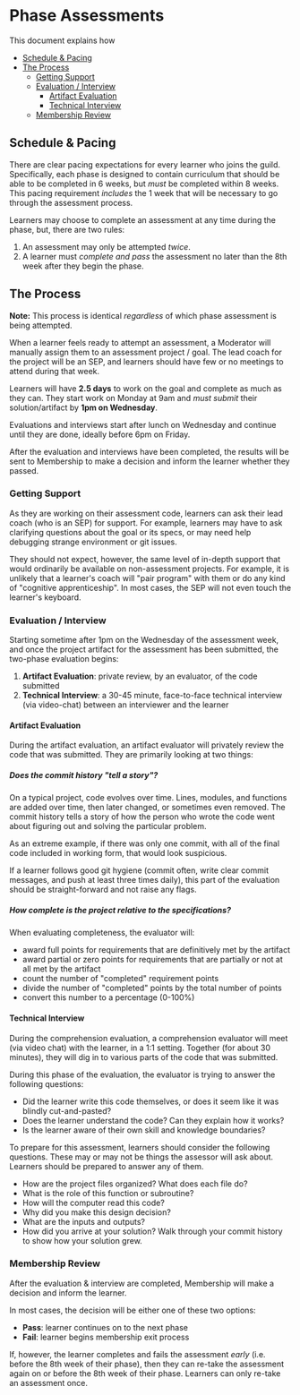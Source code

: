 # Phase Assessments

This document explains how

<!-- TOC depthFrom:2 depthTo:4 withLinks:1 updateOnSave:1 orderedList:0 -->

- [Schedule & Pacing](#schedule-pacing)
- [The Process](#the-process)
	- [Getting Support](#getting-support)
	- [Evaluation / Interview](#evaluation-interview)
		- [Artifact Evaluation](#artifact-evaluation)
		- [Technical Interview](#technical-interview)
	- [Membership Review](#membership-review)

<!-- /TOC -->

## Schedule & Pacing

There are clear pacing expectations for every learner who joins the guild. Specifically, each phase is designed to contain curriculum that should be able to be completed in 6 weeks, but *must* be completed within 8 weeks. This pacing requirement *includes* the 1 week that will be necessary to go through the assessment process.

Learners may choose to complete an assessment at any time during the phase, but, there are two rules:

1. An assessment may only be attempted *twice*.
2. A learner must *complete and pass* the assessment no later than the 8th week after they begin the phase.

## The Process

**Note:** This process is identical *regardless* of which phase assessment is being attempted.

When a learner feels ready to attempt an assessment, a Moderator will manually assign them to an assessment project / goal. The lead coach for the project will be an SEP, and learners should have few or no meetings to attend during that week.

Learners will have **2.5 days** to work on the goal and complete as much as they can. They start work on Monday at 9am and _must submit_ their solution/artifact by **1pm on Wednesday**.

Evaluations and interviews start after lunch on Wednesday and continue until they are done, ideally before 6pm on Friday.

After the evaluation and interviews have been completed, the results will be sent to Membership to make a decision and inform the learner whether they passed.

### Getting Support

As they are working on their assessment code, learners can ask their lead coach (who is an SEP) for support. For example, learners may have to ask clarifying questions about the goal or its specs, or may need help debugging strange environment or git issues.

They should not expect, however, the same level of in-depth support that would ordinarily be available on non-assessment projects. For example, it is unlikely that a learner's coach will "pair program" with them or do any kind of "cognitive apprenticeship". In most cases, the SEP will not even touch the learner's keyboard.

### Evaluation / Interview

Starting sometime after 1pm on the Wednesday of the assessment week, and once the project artifact for the assessment has been submitted, the two-phase evaluation begins:

1. **Artifact Evaluation**: private review, by an evaluator, of the code submitted
2. **Technical Interview**: a 30-45 minute, face-to-face technical interview (via video-chat) between an interviewer and the learner

#### Artifact Evaluation

During the artifact evaluation, an artifact evaluator will privately review the code that was submitted. They are primarily looking at two things:

##### Does the commit history "tell a story"?

On a typical project, code evolves over time. Lines, modules, and functions are added over time, then later changed, or sometimes even removed. The commit history tells a story of how the person who wrote the code went about figuring out and solving the particular problem.

As an extreme example, if there was only one commit, with all of the final code included in working form, that would look suspicious.

If a learner follows good git hygiene (commit often, write clear commit messages, and push at least three times daily), this part of the evaluation should be straight-forward and not raise any flags.

##### How complete is the project relative to the specifications?

When evaluating completeness, the evaluator will:

- award full points for requirements that are definitively met by the artifact
- award partial or zero points for requirements that are partially or not at all met by the artifact
- count the number of "completed" requirement points
- divide the number of "completed" points by the total number of points
- convert this number to a percentage (0-100%)

#### Technical Interview

During the comprehension evaluation, a comprehension evaluator will meet (via video chat) with the learner, in a 1:1 setting. Together (for about 30 minutes), they will dig in to various parts of the code that was submitted.

During this phase of the evaluation, the evaluator is trying to answer the following questions:

- Did the learner write this code themselves, or does it seem like it was blindly cut-and-pasted?
- Does the learner understand the code? Can they explain how it works?
- Is the learner aware of their own skill and knowledge boundaries?

To prepare for this assessment, learners should consider the following questions. These may or may not be things the assessor will ask about. Learners should be prepared to answer any of them.

- How are the project files organized? What does each file do?
- What is the role of this function or subroutine?
- How will the computer read this code?
- Why did you make this design decision?
- What are the inputs and outputs?
- How did you arrive at your solution? Walk through your commit history to show how your solution grew.

### Membership Review

After the evaluation & interview are completed, Membership will make a decision and inform the learner.

In most cases, the decision will be either one of these two options:

- **Pass**: learner continues on to the next phase
- **Fail**: learner begins membership exit process

If, however, the learner completes and fails the assessment _early_ (i.e. before the 8th week of their phase), then they can re-take the assessment again on or before the 8th week of their phase. Learners can only re-take an assessment once.
